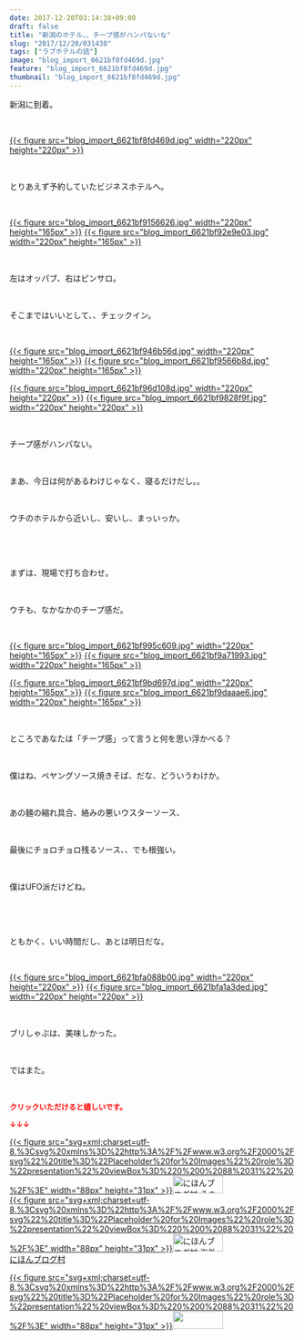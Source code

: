 ```yaml
---
date: 2017-12-20T03:14:38+09:00
draft: false
title: "新潟のホテル、、チープ感がハンパないな"
slug: "2017/12/20/031438"
tags: ["ラブホテルの話"]
image: "blog_import_6621bf8fd469d.jpg"
feature: "blog_import_6621bf8fd469d.jpg"
thumbnail: "blog_import_6621bf8fd469d.jpg"
---
```

<p>新潟に到着。</p><p> </p><p><a href="blog_import_6621bf8fd469d.jpg">{{< figure src="blog_import_6621bf8fd469d.jpg" width="220px" height="220px" >}}</a></p><p> </p><p>とりあえず予約していたビジネスホテルへ。</p><p> </p><p><a href="blog_import_6621bf9156626.jpg">{{< figure src="blog_import_6621bf9156626.jpg" width="220px" height="165px" >}}</a> <a href="blog_import_6621bf92e9e03.jpg">{{< figure src="blog_import_6621bf92e9e03.jpg" width="220px" height="165px" >}}</a></p><p> </p><p>左はオッパブ、右はピンサロ。</p><p> </p><p>そこまではいいとして、、チェックイン。</p><p> </p><p><a href="blog_import_6621bf946b56d.jpg">{{< figure src="blog_import_6621bf946b56d.jpg" width="220px" height="165px" >}}</a> <a href="blog_import_6621bf9566b8d.jpg">{{< figure src="blog_import_6621bf9566b8d.jpg" width="220px" height="165px" >}}</a></p><p><a href="blog_import_6621bf96d108d.jpg">{{< figure src="blog_import_6621bf96d108d.jpg" width="220px" height="220px" >}}</a> <a href="blog_import_6621bf9828f9f.jpg">{{< figure src="blog_import_6621bf9828f9f.jpg" width="220px" height="220px" >}}</a> </p><p> </p><p>チープ感がハンパない。</p><p> </p><p>まあ、今日は何があるわけじゃなく、寝るだけだし。。</p><p> </p><p>ウチのホテルから近いし、安いし、まっいっか。</p><p> </p><p> </p><p>まずは、現場で打ち合わせ。</p><p> </p><p>ウチも、なかなかのチープ感だ。</p><p> </p><p><a href="blog_import_6621bf995c609.jpg">{{< figure src="blog_import_6621bf995c609.jpg" width="220px" height="165px" >}}</a> <a href="blog_import_6621bf9a71993.jpg">{{< figure src="blog_import_6621bf9a71993.jpg" width="220px" height="165px" >}}</a></p><p><a href="blog_import_6621bf9bd697d.jpg">{{< figure src="blog_import_6621bf9bd697d.jpg" width="220px" height="165px" >}}</a> <a href="blog_import_6621bf9daaae6.jpg">{{< figure src="blog_import_6621bf9daaae6.jpg" width="220px" height="165px" >}}</a></p><p> </p><p>ところであなたは「チープ感」って言うと何を思い浮かべる？</p><p> </p><p>僕はね、ペヤングソース焼きそば、だな、どういうわけか。</p><p> </p><p>あの麺の縮れ具合、絡みの悪いウスターソース、</p><p> </p><p>最後にチョロチョロ残るソース、、でも根強い。</p><p> </p><p>僕はUFO派だけどね。</p><p> </p><p> </p><p>ともかく、いい時間だし、あとは明日だな。</p><p> </p><p><a href="blog_import_6621bfa088b00.jpg">{{< figure src="blog_import_6621bfa088b00.jpg" width="220px" height="220px" >}}</a> <a href="blog_import_6621bfa1a3ded.jpg">{{< figure src="blog_import_6621bfa1a3ded.jpg" width="220px" height="220px" >}}</a></p><p> </p><p>ブリしゃぶは、美味しかった。</p><p> </p><p>ではまた。</p><p> </p><p><font color="#ff0000" size="2"><strong>クリックいただけると嬉しいです。</strong></font></p><p><font color="#ff0000" size="2"><strong>↓↓↓</strong></font></p><p><a href="ranking.html?p_cid=01260127" id="&amp;blogmura_banner" target="_blank">{{< figure src="svg+xml;charset=utf-8,%3Csvg%20xmlns%3D%22http%3A%2F%2Fwww.w3.org%2F2000%2Fsvg%22%20title%3D%22Placeholder%20for%20Images%22%20role%3D%22presentation%22%20viewBox%3D%220%200%2088%2031%22%20%2F%3E" width="88px" height="31px" >}}<noscript><img alt="にほんブログ村 その他生活ブログ 不動産投資へ" border="0" height="31" src="https://img-proxy.blog-video.jp/images?url=http%3A%2F%2Flife.blogmura.com%2Fhudousantoushi%2Fimg%2Fhudousantoushi88_31.gif" width="88"></noscript></a><br/><a href="ranking.html?p_cid=01260127" target="_blank">{{< figure src="svg+xml;charset=utf-8,%3Csvg%20xmlns%3D%22http%3A%2F%2Fwww.w3.org%2F2000%2Fsvg%22%20title%3D%22Placeholder%20for%20Images%22%20role%3D%22presentation%22%20viewBox%3D%220%200%2088%2031%22%20%2F%3E" width="88px" height="31px" >}}<noscript><img alt="にほんブログ村 海外生活ブログ バリ島情報へ" border="0" height="31" src="https://img-proxy.blog-video.jp/images?url=http%3A%2F%2Foverseas.blogmura.com%2Fbali%2Fimg%2Fbali88_31.gif" width="88"></noscript></a><br/><a href="ranking.html?p_cid=01260127" target="_blank">にほんブログ村</a></p><p><a href="link.php?1804582" title="人気ブログランキングへ">{{< figure src="svg+xml;charset=utf-8,%3Csvg%20xmlns%3D%22http%3A%2F%2Fwww.w3.org%2F2000%2Fsvg%22%20title%3D%22Placeholder%20for%20Images%22%20role%3D%22presentation%22%20viewBox%3D%220%200%2088%2031%22%20%2F%3E" width="88px" height="31px" >}}<noscript><img border="0" height="31" src="https://blog.with2.net/img/banner/banner_22.gif" width="88"></noscript></a></p><p> </p>

